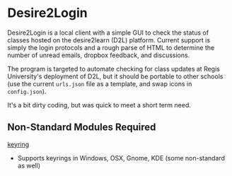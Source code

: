 Desire2Login
============

Desire2Login is a local client with a simple GUI to check the status of classes hosted on the
desire2learn (D2L) platform.  Current support is simply the login protocols and a rough parse of HTML
to determine the number of unread emails, dropbox feedback, and discussions.

The program is targeted to automate checking for class updates at Regis University's deployment
of D2L, but it should be portable to other schools (use the current `urls.json` file as a template,
and swap icons in `config.json`).

It's a bit dirty coding, but was quick to meet a short term need.

Non-Standard Modules Required
-----------------------------

[keyring](https://pypi.python.org/pypi/keyring)
* Supports keyrings in Windows, OSX, Gnome, KDE (some non-standard as well)
